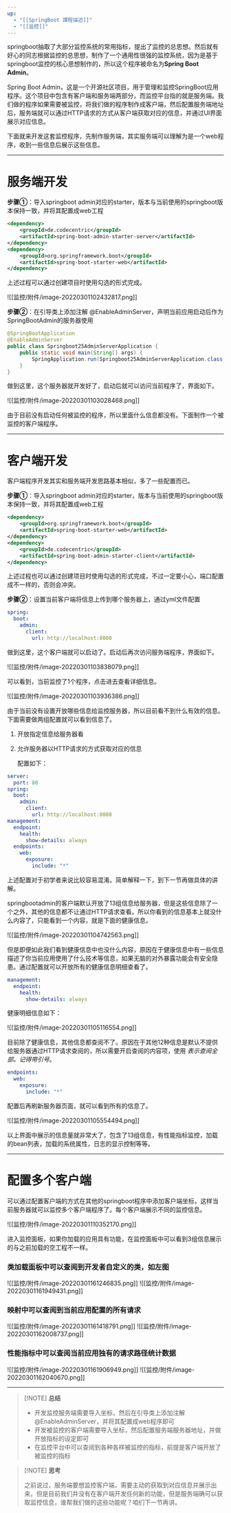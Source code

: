 ```yaml
---
up:
  - "[[SpringBoot 課程描述]]"
  - "[[监控]]"
---
```

springboot抽取了大部分监控系统的常用指标，提出了监控的总思想。然后就有好心的同志根据监控的总思想，制作了一个通用性很强的监控系统，因为是基于springboot监控的核心思想制作的，所以这个程序被命名为**Spring Boot Admin**。

​Spring Boot Admin，这是一个开源社区项目，用于管理和监控SpringBoot应用程序。这个项目中包含有客户端和服务端两部分，而监控平台指的就是服务端。我们做的程序如果需要被监控，将我们做的程序制作成客户端，然后配置服务端地址后，服务端就可以通过HTTP请求的方式从客户端获取对应的信息，并通过UI界面展示对应信息。

​下面就来开发这套监控程序，先制作服务端，其实服务端可以理解为是一个web程序，收到一些信息后展示这些信息。

---

# **服务端开发**

**步骤①**：导入springboot admin对应的starter，版本与当前使用的springboot版本保持一致，并将其配置成web工程

```xml
<dependency>
	<groupId>de.codecentric</groupId>
	<artifactId>spring-boot-admin-starter-server</artifactId>
</dependency>
<dependency>
	<groupId>org.springframework.boot</groupId>
	<artifactId>spring-boot-starter-web</artifactId>
</dependency>
```

​上述过程可以通过创建项目时使用勾选的形式完成。

![[监控/附件/image-20220301102432817.png]]

**步骤②**：在引导类上添加注解 @EnableAdminServer，声明当前应用启动后作为SpringBootAdmin的服务器使用

```java
@SpringBootApplication
@EnableAdminServer
public class Springboot25AdminServerApplication {
    public static void main(String[] args) {
        SpringApplication.run(Springboot25AdminServerApplication.class, args);
    }
}
```

​做到这里，这个服务器就开发好了，启动后就可以访问当前程序了，界面如下。

![[监控/附件/image-20220301103028468.png]]

由于目前没有启动任何被监控的程序，所以里面什么信息都没有。下面制作一个被监控的客户端程序。

---

# **客户端开发**

​客户端程序开发其实和服务端开发思路基本相似，多了一些配置而已。

**步骤①**：导入springboot admin对应的starter，版本与当前使用的springboot版本保持一致，并将其配置成web工程

```xml
<dependency>
	<groupId>org.springframework.boot</groupId>
	<artifactId>spring-boot-starter-web</artifactId>
</dependency>
<dependency>
	<groupId>de.codecentric</groupId>
	<artifactId>spring-boot-admin-starter-client</artifactId>
</dependency>
```

​上述过程也可以通过创建项目时使用勾选的形式完成，不过一定要小心，端口配置成不一样的，否则会冲突。

**步骤②**：设置当前客户端将信息上传到哪个服务器上，通过yml文件配置

```yaml
spring:
  boot:
    admin:
      client:
        url: http://localhost:8080
```

​做到这里，这个客户端就可以启动了。启动后再次访问服务端程序，界面如下。

![[监控/附件/image-20220301103838079.png]]

​可以看到，当前监控了1个程序，点击进去查看详细信息。

![[监控/附件/image-20220301103936386.png]]

​由于当前没有设置开放哪些信息给监控服务器，所以目前看不到什么有效的信息。下面需要做两组配置就可以看到信息了。

1. 开放指定信息给服务器看

2. 允许服务器以HTTP请求的方式获取对应的信息

   配置如下：

```yaml
server:
  port: 80
spring:
  boot:
    admin:
      client:
        url: http://localhost:8080
management:
  endpoint:
    health:
      show-details: always
  endpoints:
    web:
      exposure:
        include: "*"
```

​上述配置对于初学者来说比较容易混淆。简单解释一下，到下一节再做具体的讲解。

springbootadmin的客户端默认开放了13组信息给服务器，但是这些信息除了一个之外，其他的信息都不让通过HTTP请求查看。所以你看到的信息基本上就没什么内容了，只能看到一个内容，就是下面的健康信息。

![[监控/附件/image-20220301104742563.png]]

​但是即便如此我们看到健康信息中也没什么内容，原因在于健康信息中有一些信息描述了你当前应用使用了什么技术等信息，如果无脑的对外暴露功能会有安全隐患。通过配置就可以开放所有的健康信息明细查看了。

```yaml
management:
  endpoint:
    health:
      show-details: always
```

​健康明细信息如下：

![[监控/附件/image-20220301105116554.png]]

​目前除了健康信息，其他信息都查阅不了。原因在于其他12种信息是默认不提供给服务器通过HTTP请求查阅的，所以需要开启查阅的内容项，使用 *表示查阅全部。记得带引号*。

```yaml
endpoints:
  web:
    exposure:
      include: "*"
```

​配置后再刷新服务器页面，就可以看到所有的信息了。

![[监控/附件/image-20220301105554494.png]]

​以上界面中展示的信息量就非常大了，包含了13组信息，有性能指标监控，加载的bean列表，加载的系统属性，日志的显示控制等等。

---

# **配置多个客户端**

​可以通过配置客户端的方式在其他的springboot程序中添加客户端坐标，这样当前服务器就可以监控多个客户端程序了。每个客户端展示不同的监控信息。

![[监控/附件/image-20220301110352170.png]]

​进入监控面板，如果你加载的应用具有功能，在监控面板中可以看到3组信息展示的与之前加载的空工程不一样。

### 类加载面板中可以查阅到开发者自定义的类，如左图

![[监控/附件/image-20220301161246835.png]]
![[监控/附件/image-20220301161949431.png]]

### 映射中可以查阅到当前应用配置的所有请求

![[监控/附件/image-20220301161418791.png]]
![[监控/附件/image-20220301162008737.png]]

### 性能指标中可以查阅当前应用独有的请求路径统计数据

![[监控/附件/image-20220301161906949.png]]
![[监控/附件/image-20220301162040670.png]]

---

> [!NOTE] **总结**
> 
> - 开发监控服务端需要导入坐标，然后在引导类上添加注解@EnableAdminServer，并将其配置成web程序即可
> - 开发被监控的客户端需要导入坐标，然后配置服务端服务器地址，并做开放指标的设定即可
> - 在监控平台中可以查阅到各种各样被监控的指标，前提是客户端开放了被监控的指标

> [!NOTE] **思考**
> 
> 之前说过，服务端要想监控客户端，需要主动的获取到对应信息并展示出来。但是目前我们并没有在客户端开发任何新的功能，但是服务端确可以获取监控信息，谁帮我们做的这些功能呢？咱们下一节再讲。

​		
